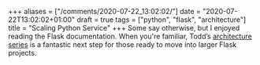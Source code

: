 +++
aliases = ["/comments/2020-07-22_13:02:02/"]
date = "2020-07-22T13:02:02+01:00"
draft = true
tags = ["python", "flask", "architecture"]
title = "Scaling Python Service"
+++
Some say otherwise, but I enjoyed reading the Flask documentation. When you're familiar, Todd’s [architecture series](https://hackersandslackers.com/flask-blueprints/) is a fantastic next step for those ready to move into larger Flask projects.
